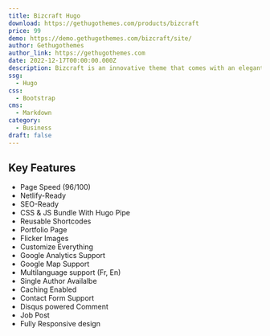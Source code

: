 ```yaml
---
title: Bizcraft Hugo
download: https://gethugothemes.com/products/bizcraft
price: 99
demo: https://demo.gethugothemes.com/bizcraft/site/
author: Gethugothemes
author_link: https://gethugothemes.com
date: 2022-12-17T00:00:00.000Z
description: Bizcraft is an innovative theme that comes with an elegant design. This theme is perfect for startups, marketing, corporate or similar organizations.
ssg:
  - Hugo
css:
  - Bootstrap
cms:
  - Markdown
category:
  - Business
draft: false
---
```


## Key Features

- Page Speed (96/100)
- Netlify-Ready
- SEO-Ready
- CSS & JS Bundle With Hugo Pipe
- Reusable Shortcodes
- Portfolio Page
- Flicker Images
- Customize Everything
- Google Analytics Support
- Google Map Support
- Multilanguage support (Fr, En)
- Single Author Availalbe
- Caching Enabled
- Contact Form Support
- Disqus powered Comment
- Job Post
- Fully Responsive design
